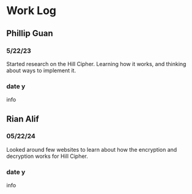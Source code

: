 # Work Log

## Phillip Guan

### 5/22/23

Started research on the Hill Cipher. Learning how it works, and thinking about ways to implement it. 

### date y

info


## Rian Alif

### 05/22/24

Looked around few websites to learn about how the encryption and decryption works for Hill Cipher. 

### date y

info
